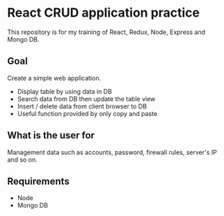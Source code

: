 # React CRUD application practice

This repository is for my training of React, Redux, Node, Express and Mongo DB.

## Goal

Create a simple web application.

- Display table by using data in DB
- Search data from DB then update the table view
- Insert / delete data from client browser to DB
- Useful function provided by only copy and paste

## What is the user for

Management data such as accounts, password, firewall rules, server's IP and so on.

## Requirements

- Node
- Mongo DB
